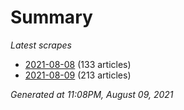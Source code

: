 # Summary
*Latest scrapes*
* [2021-08-08](https://github.com/nuuuwan/news_lk/blob/data/news_lk.2021-08-08.json) (133 articles)
* [2021-08-09](https://github.com/nuuuwan/news_lk/blob/data/news_lk.2021-08-09.json) (213 articles)

*Generated at 11:08PM, August 09, 2021*
